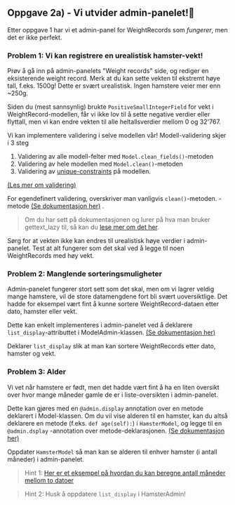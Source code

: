 ## Oppgave 2a) - Vi utvider admin-panelet!📝

Etter oppgave 1 har vi et admin-panel for WeightRecords som *fungerer*, men det er ikke perfekt.

### Problem 1: Vi kan registrere en urealistisk hamster-vekt!

Prøv å gå inn på admin-panelets "Weight records" side, og rediger en eksisterende weight record. Merk at du kan sette
vekten til ekstremt høye tall, f.eks. 1500g! Dette er svært urealistisk. Ingen hamstere veier mer enn ~250g.

Siden du (mest sannsynlig) brukte `PositiveSmallIntegerField` for vekt i WeightRecord-modellen, får vi ikke lov til å
sette negative verdier eller flyttall, men vi kan endre vekten til alle heltallsverdier mellom 0 og 32'767.

Vi kan implementere validering i selve modellen vår! Modell-validering skjer i 3 steg

1. Validering av alle modell-felter med `Model.clean_fields()`-metoden
2. Validering av hele modellen med `Model.clean()`-metoden
3. Validering av [unique-constraints](https://www.w3schools.com/sql/sql_unique.asp) på modellen.

[(Les mer om validering)](https://docs.djangoproject.com/en/4.0/ref/models/instances/#validating-objects)

For egendefinert validering, overskriver man vanligvis `clean()`-metoden.
-metode [(Se dokumentasjon her)](https://docs.djangoproject.com/en/4.0/ref/models/instances/#django.db.models.Model.clean)
.

> Om du har sett på dokumentasjonen og lurer på hva man bruker gettext_lazy til, så kan du [lese mer om det her](https://docs.djangoproject.com/en/4.0/topics/i18n/translation/#translation).

Sørg for at vekten ikke kan endres til urealistisk høye verdier i admin-panelet. Test at alt fungerer som det skal ved å
legge til noen WeightRecords med høy vekt.

### Problem 2: Manglende sorteringsmuligheter

Admin-panelet fungerer stort sett som det skal, men om vi lagrer veldig mange hamstere, vil de store datamengdene fort
bli svært uoversiktlige. Det hadde for eksempel vært fint å kunne sortere WeightRecord-dataen etter dato, hamster eller
vekt.

Dette kan enkelt implementeres i admin-panelet ved å deklarere `list_display`-attributtet i
ModelAdmin-klassen. [(Se dokumentasjon her)](https://docs.djangoproject.com/en/4.0/ref/contrib/admin/#django.contrib.admin.ModelAdmin.list_display)

Deklarer `list_display` slik at man kan sortere WeightRecords etter dato, hamster og vekt.

### Problem 3: Alder

Vi vet når hamstere er født, men det hadde vært fint å ha en liten oversikt over hvor mange måneder gamle de er i
liste-oversikten i admin-panelet.

Dette kan gjøres med en `@admin.display` annotation over en metode deklarert i Model-klassen. Om du vil vise alderen til
en hamster, kan du altså deklarere en metode (f.eks. `def age(self):`) i `HamsterModel`, og legge til en `@admin.dsplay`
-annotation over metode-deklarasjonen. [(Se dokumentasjon her)](https://docs.djangoproject.com/en/4.0/ref/contrib/admin/#the-display-decorator)

Oppdater `HamsterModel` så man kan se alderen til enhver hamster (i antall måneder) i admin-panelet.

> Hint 1: [Her er et eksempel på hvordan du kan beregne antall måneder mellom to datoer](https://stackoverflow.com/a/4040338)

> Hint 2: Husk å oppdatere `list_display` i HamsterAdmin!